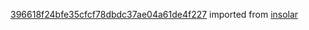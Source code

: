 [396618f24bfe35cfcf78dbdc37ae04a61de4f227](https://github.com/insolar/insolar/commit/396618f24bfe35cfcf78dbdc37ae04a61de4f227) imported from [insolar](https://github.com/insolar/insolar)
